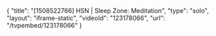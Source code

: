 {
    "title": "[1508522766] HSN | Sleep Zone: Meditation",
    "type": "solo",
    "layout": "iframe-static",
    "videoId": "123178066",
    "url": "\/tvpembed\/123178066"
}